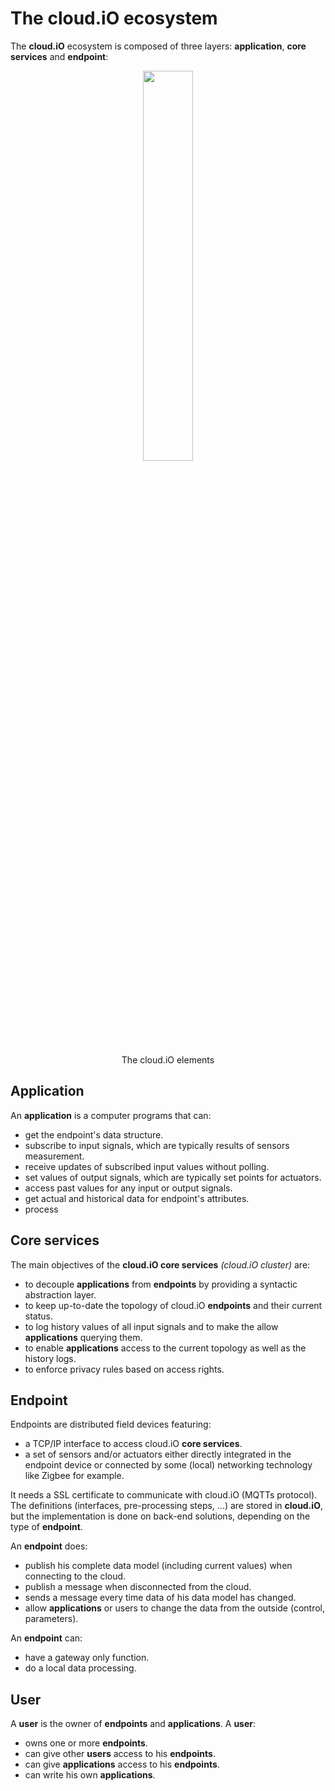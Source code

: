 # The cloud.iO ecosystem
The **cloud.iO** ecosystem is composed of three layers: **application**, **core services** and **endpoint**:

<p align="center">
  <img src="about_cloudio/_media/elements.svg" style="width:40%" />
  <div class="caption" style="text-align: center">The cloud.iO elements</div>
</p>

## Application
An **application** is a computer programs that can:

* get the endpoint's data structure.
* subscribe to input signals, which are typically results of sensors measurement.
* receive updates of subscribed input values without polling.
* set values of output signals, which are typically set points for actuators.
* access past values for any input or output signals.
* get actual and historical data for endpoint's attributes.
* process 


## Core services
The main objectives of the **cloud.iO core services** *(cloud.iO cluster)* are:

* to decouple **applications** from **endpoints** by providing a syntactic abstraction layer.
* to keep up-to-date the topology of cloud.iO **endpoints** and their current status.
* to log history values of all input signals and to make the allow **applications** querying them.
* to enable **applications** access to the current topology as well as the history logs.
* to enforce privacy rules based on access rights.


## Endpoint

Endpoints are distributed field devices featuring:

* a TCP/IP interface to access cloud.iO **core services**.
* a set of sensors and/or actuators either directly integrated in the endpoint device or connected by some (local) networking technology like Zigbee for example.

It needs a SSL certificate to communicate with cloud.iO (MQTTs protocol). The definitions (interfaces, pre-processing steps, ...) are stored in **cloud.iO**, 
but the implementation is done on back-end solutions, depending on the type of **endpoint**.

An **endpoint** does:

* publish his complete data model (including current values) when connecting to the cloud.
* publish a message when disconnected from the cloud.
* sends a message every time data of his data model has changed.
* allow **applications** or users to change the data from the outside (control, parameters).

An **endpoint** can:
* have a gateway only function.
* do a local data processing.

## User
A **user** is the owner of **endpoints** and **applications**. A **user**:
* owns one or more **endpoints**.
* can give other **users** access to his **endpoints**.
* can give **applications** access to his **endpoints**.
* can write his own **applications**.